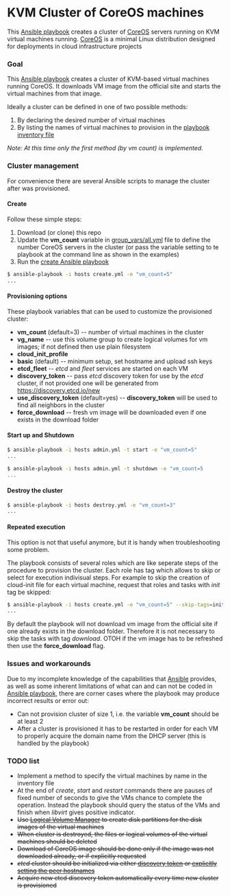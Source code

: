 KVM Cluster of CoreOS machines
==============================

This [Ansible playbook](http://docs.ansible.com/playbooks.html) creates a cluster of [CoreOS](https://coreos.com) servers running on KVM virtual machines running. [CoreOS](https://coreos.com) is a minimal Linux distribution designed for deployments in cloud infrastructure projects

### Goal

This [Ansible playbook](http://docs.ansible.com/playbooks.html) creates a cluster of KVM-based virtual machines running CoreOS. It downloads VM image from the official site and starts the virtual machines from that image.

Ideally a cluster can be defined in one of two possible methods:

1. By declaring the desired number of virtual machines
1. By listing the names of virtual machines to provision in the [playbook inventory file](http://docs.ansible.com/intro_inventory.html)

_Note: At this time only the first method (by vm count) is implemented._

### Cluster management

For convenience there are several Ansible scripts to manage the cluster after was provisioned.

#### Create 

Follow these simple steps:

1. Download (or clone) this repo
1. Update the __vm_count__ variable in [group_vars/all.yml](group_vars/all.yml) file to define the number CoreOS servers in the cluster (or pass the variable setting to te playbook at the command line as shown in the examples)
1. Run the [create Ansible playbook](create.yml)

```bash
$ ansible-playbook -i hosts create.yml -e "vm_count=5"
...

```

#### Provisioning options

These playbook variables that can be used to customize the provisioned cluster:

* __vm_count__ (default=3) -- number of virtual machines in the cluster
* __vg_name__ -- use this volume group to create logical volumes for vm images; if not defined then use plain filesystem
* __cloud_init_profile__
 * __basic__ (default) -- minimum setup, set hostname and upload ssh keys
 * __etcd_fleet__ -- _etcd_ and _fleet_ services are started on each VM
* __discovery_token__ -- pass _etcd_ discovery token for use by the _etcd_ cluster, if not provided one will be generated from https://discovery.etcd.io/new
* __use_discovery_token__ (default=yes) -- __discovery_token__ will be used to find all neighbors in the cluster
* __force_download__ -- fresh vm image will be downloaded even if one exists in the download folder

#### Start up and Shutdown 

```bash
$ ansible-playbook -i hosts admin.yml -t start -e "vm_count=5"
...

$ ansible-playbook -i hosts admin.yml -t shutdown -e "vm_count=5
...

```

#### Destroy the cluster

```bash
$ ansible-playbook -i hosts destroy.yml -e "vm_count=3"
...

```

#### Repeated execution

This option is not that useful anymore, but it is handy when troubleshooting some problem.

The playbook consists of several roles which are like seperate steps of the procedure to provision the cluster. Each role has tag which allows to skip or select for execution indivisual steps. For example to skip the creation of cloud-init file for each virtual machine, request that roles and tasks with _init_ tag be skipped:

```bash
$ ansible-playbook -i hosts create.yml -e "vm_count=5" --skip-tags=init
...

```

By default the playbook will not download vm image from the official site if one already exists in the download folder. Therefore it is not necessary to skip the tasks with tag _download_. OTOH if the vm image has to be refreshed then use the __force_download__ flag.

### Issues and workarounds

Due to my incomplete knowledge of the capabilities that [Ansible](http://docs.ansible.com/) provides, as well as some inherent limitations of what can and can not be coded in [Ansible playbook](http://docs.ansible.com/playbooks.html), there are corner cases where the playbook may produce incorrect results or error out:

* Can not provision cluster of size 1, i.e. the variable __vm_count__ should be at least 2
* After a cluster is provisioned it has to be restarted in order for each VM to properly acquire the domain name from the DHCP server (this is handled by the playbook)

### TODO list

* Implement a method to specify the virtual machines by name in the inventory file
* At the end of _create_, _start_ and _restart_ commands there are pauses of fixed number of seconds to give the VMs chance to complete the operation. Instead the playbook should query the status of the VMs and finish when _libvirt_ gives positive indicator.
* ~~Use [Logical Volume Manager](https://www.sourceware.org/lvm2/) to create disk partitions for the disk images of the virtual machines~~
* ~~When cluster is destroyed, the files or logical volumes of the virtual machines should be deleted~~
* ~~Download of CoreOS image should be done only if the image was not downloaded already, or if explicitly requested~~
* ~~_etcd_ cluster should be initialized via either [discovery token](https://coreos.com/docs/cluster-management/setup/cluster-discovery) or [explicitly setting the peer hostnames](http://www.chrislunsford.com/blog/2014/08/01/exploring-etcd)~~
* ~~Acquire new etcd discovery token automatically every time new cluster is provisioned~~
